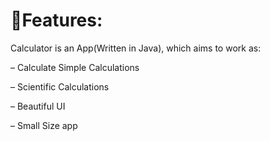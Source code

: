 # 🎁Features:

Calculator is an App(Written in Java), which aims to work as:

– Calculate Simple Calculations 

– Scientific Calculations

– Beautiful UI

– Small Size app
